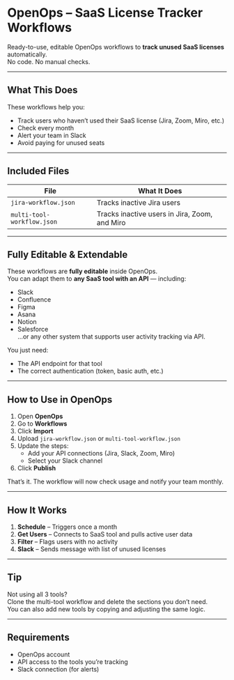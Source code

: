 # OpenOps – SaaS License Tracker Workflows

Ready-to-use, editable OpenOps workflows to **track unused SaaS licenses** automatically.  
No code. No manual checks.

---

## What This Does

These workflows help you:

- Track users who haven’t used their SaaS license (Jira, Zoom, Miro, etc.)
- Check every month
- Alert your team in Slack
- Avoid paying for unused seats

---

## Included Files

| File                    | What It Does                        |
|-------------------------|--------------------------------------|
| `jira-workflow.json`    | Tracks inactive Jira users           |
| `multi-tool-workflow.json` | Tracks inactive users in Jira, Zoom, and Miro |

---

## Fully Editable & Extendable

These workflows are **fully editable** inside OpenOps.  
You can adapt them to **any SaaS tool with an API** — including:

- Slack
- Confluence
- Figma
- Asana
- Notion
- Salesforce  
...or any other system that supports user activity tracking via API.

You just need:
- The API endpoint for that tool
- The correct authentication (token, basic auth, etc.)

---

## How to Use in OpenOps

1. Open **OpenOps**
2. Go to **Workflows**
3. Click **Import**
4. Upload `jira-workflow.json` or `multi-tool-workflow.json`
5. Update the steps:
   - Add your API connections (Jira, Slack, Zoom, Miro)
   - Select your Slack channel
6. Click **Publish**

That’s it. The workflow will now check usage and notify your team monthly.

---

## How It Works

1. **Schedule** – Triggers once a month
2. **Get Users** – Connects to SaaS tool and pulls active user data
3. **Filter** – Flags users with no activity
4. **Slack** – Sends message with list of unused licenses

---

## Tip

Not using all 3 tools?  
Clone the multi-tool workflow and delete the sections you don’t need.  
You can also add new tools by copying and adjusting the same logic.

---

## Requirements

- OpenOps account
- API access to the tools you’re tracking
- Slack connection (for alerts)

